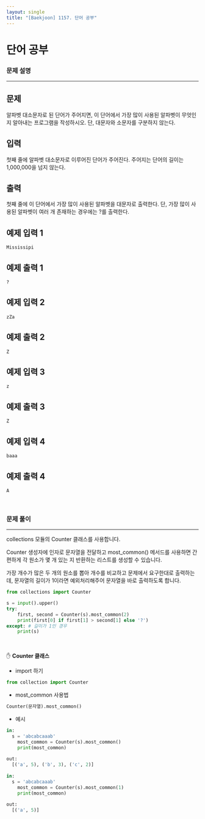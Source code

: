 ```yaml
---
layout: single
title: "[Baekjoon] 1157. 단어 공부"
---
```




# 단어 공부

### 문제 설명

---

## 문제

알파벳 대소문자로 된 단어가 주어지면, 이 단어에서 가장 많이 사용된 알파벳이 무엇인지 알아내는 프로그램을 작성하시오. 단, 대문자와 소문자를 구분하지 않는다.

## 입력

첫째 줄에 알파벳 대소문자로 이루어진 단어가 주어진다. 주어지는 단어의 길이는 1,000,000을 넘지 않는다.

## 출력

첫째 줄에 이 단어에서 가장 많이 사용된 알파벳을 대문자로 출력한다. 단, 가장 많이 사용된 알파벳이 여러 개 존재하는 경우에는 ?를 출력한다.

## 예제 입력 1 

```
Mississipi
```

## 예제 출력 1 

```
?
```

## 예제 입력 2 

```
zZa
```

## 예제 출력 2 

```
Z
```

## 예제 입력 3 

```
z
```

## 예제 출력 3 

```
Z
```

## 예제 입력 4 

```
baaa
```

## 예제 출력 4 

```
A
```

<br>

### 문제 풀이

---

 collections 모듈의 Counter 클래스를 사용합니다. 

Counter 생성자에 인자로 문자열을 전달하고 most_common() 메서드를 사용하면 간편하게 각 원소가 몇 개 있는 지 반환하는 리스트를 생성할 수 있습니다. 

가장 개수가 많은 두 개의 원소를 뽑아 개수를 비교하고 문제에서 요구한대로 출력하는데, 문자열의 길이가 1이라면 예외처리해주어 문자열을 바로 출력하도록 합니다. 

```python
from collections import Counter

s = input().upper()
try: 
    first, second = Counter(s).most_common(2)
    print(first[0] if first[1] > second[1] else '?')
except: # 길이가 1인 경우
    print(s)
```

<br>

✋ **Counter 클래스**

* import 하기

```python
from collection import Counter
```

* most_common 사용법

```python
Counter(문자열).most_common()
```

* 예시

```python
in:
  s = 'abcabcaaab'
	most_common = Counter(s).most_common()
	print(most_common)
  
out:
  [('a', 5), ('b', 3), ('c', 2)]
  
in:
  s = 'abcabcaaab'
	most_common = Counter(s).most_common(1)
	print(most_common)
  
out:
  [('a', 5)]
```

